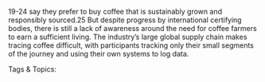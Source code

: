 19-24 say they prefer to buy coffee that is sustainably grown and responsibly sourced.25 
But despite progress by international certifying bodies, there is still a lack of awareness 
around the need for coffee farmers to earn a sufficient living. The industry’s large global 
supply chain makes tracing coffee difficult, with participants tracking only their small 
segments of the journey and using their own systems to log data.

   Tags & Topics:
   